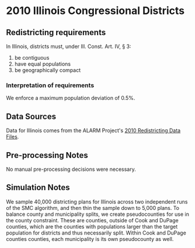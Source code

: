 # 2010 Illinois Congressional Districts

## Redistricting requirements
In Illinois, districts must, under Ill. Const. Art. IV, § 3:

1. be contiguous
2. have equal populations
3. be geographically compact

### Interpretation of requirements
We enforce a maximum population deviation of 0.5%.

## Data Sources
Data for Illinois comes from the ALARM Project's [2010 Redistricting Data Files](https://alarm-redist.github.io/posts/2021-08-10-census-2020/).

## Pre-processing Notes
No manual pre-processing decisions were necessary.

## Simulation Notes
We sample 40,000 districting plans for Illinois across two independent runs of the SMC algorithm, and then thin the sample down to 5,000 plans. To balance county and municipality splits, we create pseudocounties for use in the county constraint. These are counties, outside of Cook and DuPage counties, which are the counties with populations larger than the target population for districts and thus necessarily split. Within Cook and DuPage counties counties, each municipality is its own pseudocounty as well.
